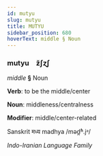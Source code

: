 ```yaml
---
id: mutyu
slug: mutyu
title: MUTYU
sidebar_position: 680
hoverText: middle § Noun
---
```


### mutyu&emsp;<span kind="abugida">ƶ̆ʃɀʃ</span>

*middle* **§** Noun

**Verb**: to be the middle/center

**Noun**: middleness/centralness

**Modifier**: middle/center-related

Sanskrit मध्य madhya /məd̪ʱ.jᵊ/

*Indo-Iranian Language Family*